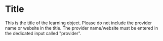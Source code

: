 # Title

This is the title of the learning object. Please do not include the provider name or website in the title. The provider name/website must be entered in the dedicated input called "provider".
